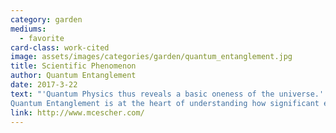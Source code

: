```yaml
---
category: garden
mediums:
  - favorite
card-class: work-cited
image: assets/images/categories/garden/quantum_entanglement.jpg
title: Scientific Phenomenon
author: Quantum Entanglement
date: 2017-3-22
text: "'Quantum Physics thus reveals a basic oneness of the universe.' - Erwin Schrodinger
Quantum Entanglement is at the heart of understanding how significant events across the universe operate at the macro- and micro- level in split-second synchronised unison despite considerable distance between them."
link: http://www.mcescher.com/
---
```

